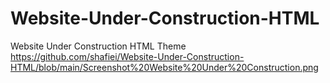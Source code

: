 # Website-Under-Construction-HTML
Website Under Construction HTML Theme
https://github.com/shafiei/Website-Under-Construction-HTML/blob/main/Screenshot%20Website%20Under%20Construction.png
